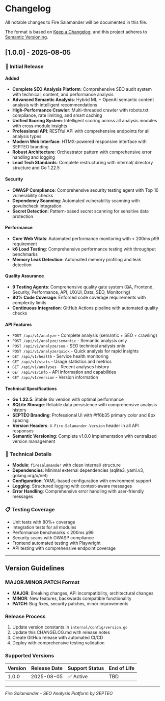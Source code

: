 # Changelog

All notable changes to Fire Salamander will be documented in this file.

The format is based on [Keep a Changelog](https://keepachangelog.com/en/1.0.0/),
and this project adheres to [Semantic Versioning](https://semver.org/spec/v2.0.0.html).

## [1.0.0] - 2025-08-05

### 🎉 Initial Release

#### Added
- **Complete SEO Analysis Platform**: Comprehensive SEO audit system with technical, content, and performance analysis
- **Advanced Semantic Analysis**: Hybrid ML + OpenAI semantic content analysis with intelligent recommendations
- **High-Performance Crawler**: Multi-threaded crawler with robots.txt compliance, rate limiting, and smart caching
- **Unified Scoring System**: Intelligent scoring across all analysis modules with cross-module insights
- **Professional API**: RESTful API with comprehensive endpoints for all analysis types
- **Modern Web Interface**: HTMX-powered responsive interface with SEPTEO branding
- **Robust Architecture**: Orchestrator pattern with comprehensive error handling and logging
- **Lead Tech Standards**: Complete restructuring with internal/ directory structure and Go 1.22.5

#### Security
- **OWASP Compliance**: Comprehensive security testing agent with Top 10 vulnerability checks
- **Dependency Scanning**: Automated vulnerability scanning with govulncheck integration
- **Secret Detection**: Pattern-based secret scanning for sensitive data protection

#### Performance
- **Core Web Vitals**: Automated performance monitoring with < 200ms p99 requirement
- **k6 Load Testing**: Comprehensive performance testing with throughput benchmarks
- **Memory Leak Detection**: Automated memory profiling and leak detection

#### Quality Assurance
- **9 Testing Agents**: Comprehensive quality gate system (QA, Frontend, Security, Performance, API, UX/UI, Data, SEO, Monitoring)
- **80% Code Coverage**: Enforced code coverage requirements with complexity limits
- **Continuous Integration**: GitHub Actions pipeline with automated quality checks

#### API Features
- `POST /api/v1/analyze` - Complete analysis (semantic + SEO + crawling)
- `POST /api/v1/analyze/semantic` - Semantic analysis only
- `POST /api/v1/analyze/seo` - SEO technical analysis only
- `POST /api/v1/analyze/quick` - Quick analysis for rapid insights
- `GET /api/v1/health` - Service health monitoring
- `GET /api/v1/stats` - Usage statistics and metrics
- `GET /api/v1/analyses` - Recent analyses history
- `GET /api/v1/info` - API information and capabilities
- `GET /api/v1/version` - Version information

#### Technical Specifications
- **Go 1.22.5**: Stable Go version with optimal performance
- **SQLite Storage**: Reliable data persistence with comprehensive analysis history
- **SEPTEO Branding**: Professional UI with #ff6b35 primary color and 8px spacing
- **Version Headers**: `X-Fire-Salamander-Version` header in all API responses
- **Semantic Versioning**: Complete v1.0.0 implementation with centralized version management

### 🔧 Technical Details
- **Module**: `firesalamander` with clean internal/ structure
- **Dependencies**: Minimal external dependencies (sqlite3, yaml.v3, golang.org/x/net)
- **Configuration**: YAML-based configuration with environment support
- **Logging**: Structured logging with context-aware messages
- **Error Handling**: Comprehensive error handling with user-friendly messages

### 📋 Testing Coverage
- Unit tests with 80%+ coverage
- Integration tests for all modules
- Performance benchmarks < 200ms p99
- Security scans with OWASP compliance
- Frontend automated testing with Playwright
- API testing with comprehensive endpoint coverage

---

## Version Guidelines

### MAJOR.MINOR.PATCH Format
- **MAJOR**: Breaking changes, API incompatibility, architectural changes
- **MINOR**: New features, backwards compatible functionality
- **PATCH**: Bug fixes, security patches, minor improvements

### Release Process
1. Update version constants in `internal/config/version.go`
2. Update this CHANGELOG.md with release notes
3. Create GitHub release with automated CI/CD
4. Deploy with comprehensive testing validation

### Supported Versions
| Version | Release Date | Support Status | End of Life |
|---------|-------------|----------------|-------------|
| 1.0.0   | 2025-08-05  | ✅ Active      | TBD         |

---

*Fire Salamander - SEO Analysis Platform by SEPTEO*